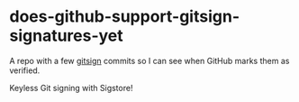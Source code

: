 # does-github-support-gitsign-signatures-yet

A repo with a few [gitsign](https://github.com/sigstore/gitsign) commits so I can see when GitHub marks them as verified.

Keyless Git signing with Sigstore!
